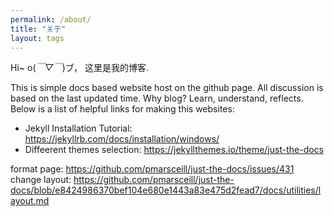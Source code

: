 ```yaml
---
permalink: /about/
title: "关于"
layout: tags
---
```


Hi~ o(*￣▽￣*)ブ， 这里是我的博客.

This is simple docs based website host on the github page.
All discussion is based on the last updated time.
Why blog? Learn, understand, reflects.
Below is a list of helpful links for making this websites:
* Jekyll Installation Tutorial: https://jekyllrb.com/docs/installation/windows/
* Diffeerent themes selection: https://jekyllthemes.io/theme/just-the-docs

format page: https://github.com/pmarsceill/just-the-docs/issues/431
change layout: https://github.com/pmarsceill/just-the-docs/blob/e8424986370bef104e680e1443a83e475d2fead7/docs/utilities/layout.md